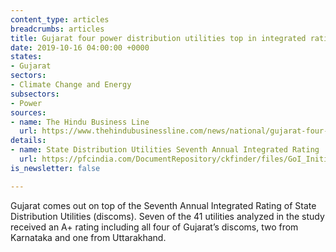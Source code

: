 ```yaml
---
content_type: articles
breadcrumbs: articles
title: Gujarat four power distribution utilities top in integrated ratings of discoms
date: 2019-10-16 04:00:00 +0000
states:
- Gujarat
sectors:
- Climate Change and Energy
subsectors:
- Power
sources:
- name: The Hindu Business Line
  url: https://www.thehindubusinessline.com/news/national/gujarat-four-power-distribution-utilities-top-in-integrated-ratings-of-discoms/article29657509.ece
details:
- name: State Distribution Utilities Seventh Annual Integrated Rating
  url: https://pfcindia.com/DocumentRepository/ckfinder/files/GoI_Initiatives/Annual_Integrated_Ratings_of_State_DISCOMs/7th_Rating_Booklet_Final_13-10-2019.pdf
is_newsletter: false

---
```

Gujarat comes out on top of the Seventh Annual Integrated Rating of State Distribution Utilities (discoms). Seven of the 41 utilities analyzed in the study received an A+ rating including all four of Gujarat’s discoms, two from Karnataka and one from Uttarakhand.
